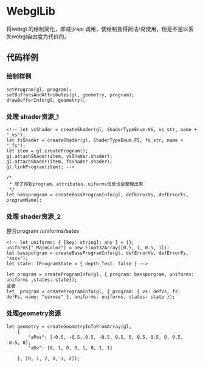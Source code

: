 # WebglLib

将webgl 的绘制简化，即减少api 调用，使绘制变得简洁/易使用，但是不是以丢失webgl自由度为代价的。

## 代码样例

### 绘制样例
```
setProgram(gl, program);
setBuffersAndAttributes(gl, geometry, program);
drawBufferInfo(gl, geometry);
```

### 处理 shader资源_1
```
<!-- let vsShader = createShader(gl, ShaderTypeEnum.VS, vs_str, name + "_vs");
let fsShader = createShader(gl, ShaderTypeEnum.FS, fs_str, name + "_fs");
let item = gl.createProgram();
gl.attachShader(item, vsShader.shader);
gl.attachShader(item, fsShader.shader);
gl.linkProgram(item); -->

/*
 * 除了得到program，attributes、uiforms信息也会整理出来
 */
let bassprogram = createBassProgramInfo(gl, defErrorVs, defErrorFs, programName);

```

### 处理 shader资源_2
整合program /uniforms/sates
```
<!-- let uniforms: { [key: string]: any } = {};
uniforms["_MainColor"] = new Float32Array([0.5, 1, 0.5, 1]);
let bassporgram = createBassProgramInfo(gl, defErrorVs, defErrorFs, "ssxx");
let state: IProgramState = { depth_Test: false } -->

let program = createProgramInfo(gl, { program: bassporgram, uniforms: uniforms ,states: state});
或者
let  program = createProgramInfo(gl, { program: { vs: defVs, fs: defFs, name: "ssxxss" }, uniforms: uniforms, states: state });
```

### 处理geometry资源

```
let geometry = createGeometryInfoFromArray(gl,
    {
        "aPos": [-0.5, -0.5, 0.5, -0.5, 0.5, 0, 0.5, 0.5, 0, 0.5, -0.5, 0],
        "aUv": [0, 1, 0, 0, 1, 0, 1, 1]

    }, [0, 1, 2, 0, 3, 2]);
```









